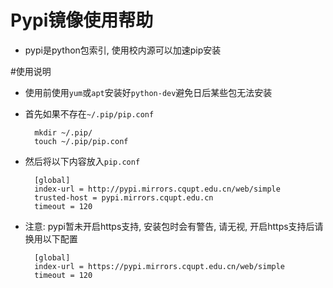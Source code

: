 # Pypi镜像使用帮助

- pypi是python包索引, 使用校内源可以加速pip安装

#使用说明

- 使用前使用`yum`或`apt`安装好`python-dev`避免日后某些包无法安装

- 首先如果不存在`~/.pip/pip.conf`

        mkdir ~/.pip/
        touch ~/.pip/pip.conf

- 然后将以下内容放入`pip.conf`

        [global]
        index-url = http://pypi.mirrors.cqupt.edu.cn/web/simple
        trusted-host = pypi.mirrors.cqupt.edu.cn
        timeout = 120
        
- 注意: pypi暂未开启https支持, 安装包时会有警告, 请无视, 开启https支持后请换用以下配置

        [global]
        index-url = https://pypi.mirrors.cqupt.edu.cn/web/simple
        timeout = 120